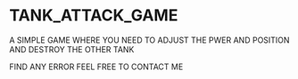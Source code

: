 # TANK_ATTACK_GAME

A SIMPLE GAME WHERE YOU NEED TO ADJUST THE PWER AND POSITION AND DESTROY THE OTHER TANK

FIND ANY ERROR FEEL FREE TO CONTACT ME 
